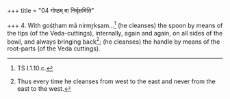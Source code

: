 +++
title = "04 गोष्ठम् मा निर्मृक्षमिति"

+++
4. With gośṭham mā nirmr̥kṣam...[^1] (he cleanses) the spoon by means of the tips (of the Veda-cuttings), internally, again and again, on all sides of the bowl, and always bringing back[^2]; (he cleanses) the handle by means of the root-parts (of the Veda cuttings).  

[^1]: TS I.1.10.c.  

[^2]: Thus every time he cleanses from west to the east and never from the east to the west.  
